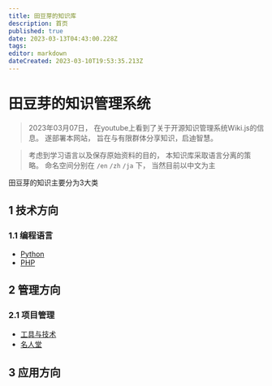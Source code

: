 ```yaml
---
title: 田豆芽的知识库
description: 首页
published: true
date: 2023-03-13T04:43:00.228Z
tags: 
editor: markdown
dateCreated: 2023-03-10T19:53:35.213Z
---
```


# 田豆芽的知识管理系统

> 2023年03月07日， 在youtube上看到了关于开源知识管理系统Wiki.js的信息。 遂部署本网站， 旨在与有限群体分享知识，启迪智慧。

> 考虑到学习语言以及保存原始资料的目的， 本知识库采取语言分离的策略。 命名空间分别在 `/en` `/zh` `/ja` 下， 当然目前以中文为主 


田豆芽的知识主要分为3大类

## 1 技术方向
### 1.1 编程语言
- [Python](/开发技术/python)
- [PHP](/开发技术/PHP)

## 2 管理方向

### 2.1 项目管理
- [工具与技术](/项目管理/工具与技术)
- [名人堂](/项目管理/名人堂)
## 3 应用方向


    